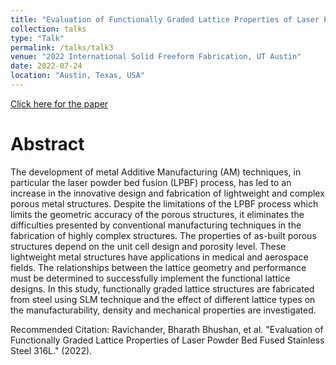 ```yaml
---
title: "Evaluation of Functionally Graded Lattice Properties of Laser Powder Bed Fused Stainless Steel 316L"
collection: talks
type: "Talk"
permalink: /talks/talk3
venue: "2022 International Solid Freeform Fabrication, UT Austin"
date: 2022-07-24
location: "Austin, Texas, USA"
---
```


[Click here for the paper](http://dx.doi.org/10.26153/tsw/44662)


# Abstract

The development of metal Additive Manufacturing (AM) techniques, in particular the laser powder bed fusion (LPBF) process, has led to an increase in the innovative design and fabrication of lightweight and complex porous metal structures. Despite the limitations of the LPBF process which limits the geometric accuracy of the porous structures, it eliminates the difficulties presented by conventional manufacturing techniques in the fabrication of highly complex structures. The properties of as-built porous structures depend on the unit cell design and porosity level. These lightweight metal structures have applications in medical and aerospace fields. The relationships between the lattice geometry and performance must be determined to successfully implement the functional lattice designs. In this study, functionally graded lattice structures are fabricated from steel using SLM technique and the effect of different lattice types on the manufacturability, density and mechanical properties are investigated.

Recommended Citation: Ravichander, Bharath Bhushan, et al. "Evaluation of Functionally Graded Lattice Properties of Laser Powder Bed Fused Stainless Steel 316L." (2022).
